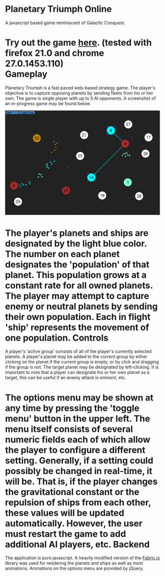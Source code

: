 Planetary Triumph Online
========================

A javascript based game reminiscent of Galactic Conquest.

Try out the game [here](https://googledrive.com/host/0BwSnjeZk1C5RQXZvTUc0NUtOc2M/). (tested with firefox 21.0 and chrome 27.0.1453.110)  
Gameplay
========

Planetary Triumph is a fast paced web-based strategy game. The player's objective is to capture opposing planets by sending fleets from his or her own. The game is single player with up to 5 AI opponents. A screenshot of an in-progress game may be found below.

![screenshot](images/screenshot.png)

The player's planets and ships are designated by the light blue color. The number on each planet designates the 'population' of that planet. This population grows at a constant rate for all owned planets. The player may attempt to capture enemy or neutral planets by sending their own population.
Each in flight 'ship' represents the movement of one population.
Controls
========

A player's 'active group' consists of all of the player's currently selected planets. A player's planet may be added to the current group by either clicking on the planet if the current group is empty, or by click and dragging if the group is not. The target planet may be designated by left-clicking.
It is important to note that a player can designate his or her own planet as a target, this can be useful if an enemy attack is eminent, etc.

The options menu may be shown at any time by pressing the 'toggle menu' button in the upper left. The menu itself consists of several numeric fields each of which allow the player to configure a different setting. Generally, if a setting could possibly be changed in real-time, it will be.
That is, if the player changes the gravitational constant or the repulsion of ships from each other, these values will be updated automatically. However, the user must restart the game to add additional AI players, etc.
Backend
=======

The application is pure javascript. A heavily modified version of the [Fabric.js](http://fabricjs.com/) library was used for rendering the planets and ships as well as most animations. Animations on the options menu are provided by jQuery.